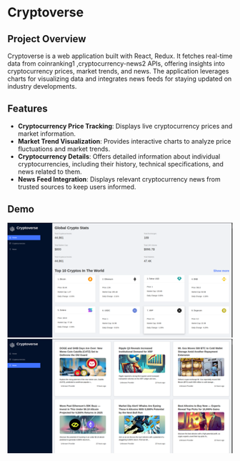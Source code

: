 # Cryptoverse

## Project Overview

Cryptoverse is a web application built with React, Redux. It fetches real-time data from coinranking1 ,cryptocurrency-news2 APIs, offering insights into cryptocurrency prices, market trends, and news. The application leverages charts for visualizing data and integrates news feeds for staying updated on industry developments.

## Features

* **Cryptocurrency Price Tracking**: Displays live cryptocurrency prices and market information.
* **Market Trend Visualization**: Provides interactive charts to analyze price fluctuations and market trends.
* **Cryptocurrency Details**: Offers detailed information about individual cryptocurrencies, including their history, technical specifications, and news related to them.
* **News Feed Integration**:  Displays relevant cryptocurrency news from trusted sources to keep users informed.

## Demo

![Demo](https://github.com/Sagarshivalingappaathani/CryptoVerse/blob/main/demo1.png)
![Demo](https://github.com/Sagarshivalingappaathani/CryptoVerse/blob/main/demo2.png)
